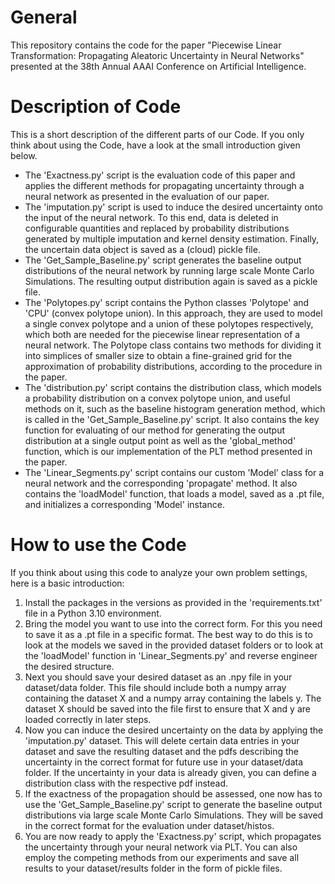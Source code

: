 # General
This repository contains the code for the paper "Piecewise Linear Transformation: Propagating Aleatoric Uncertainty in Neural Networks" presented at the 38th Annual AAAI Conference on Artificial Intelligence.
# Description of Code
This is a short description of the different parts of our Code. If you only think about using the Code, have a look at the small introduction given below.
* The 'Exactness.py' script is the evaluation code of this paper and applies the different methods for propagating uncertainty through a neural network as presented in the evaluation of our paper.
* The 'imputation.py' script is used to induce the desired uncertainty onto the input of the neural network. To this end, data is deleted in configurable quantities and replaced by probability distributions generated by multiple imputation and kernel density estimation. Finally, the uncertain data object is saved as a (cloud) pickle file.
* The 'Get_Sample_Baseline.py' script generates the baseline output distributions of the neural network by running large scale Monte Carlo Simulations. The resulting output distribution again is saved as a pickle file.
* The 'Polytopes.py' script contains the Python classes 'Polytope' and 'CPU' (convex polytope union). In this approach, they are used to model a single convex polytope and a union of these polytopes respectively, which both are needed for the piecewise linear representation of a neural network. The Polytope class contains two methods for dividing it into simplices of smaller size to obtain a fine-grained grid for the approximation of probability distributions, according to the procedure in the paper.
* The 'distribution.py' script contains the distribution class, which models a probability distribution on a convex polytope union, and useful methods on it, such as the baseline histogram generation method, which is called in the 'Get_Sample_Baseline.py' script. It also contains the key function for evaluating of our method for generating the output distribution at a single output point as well as the 'global_method' function, which is our implementation of the PLT method presented in the paper.
* The 'Linear_Segments.py' script contains our custom 'Model' class for a neural network and the corresponding 'propagate' method. It also contains the 'loadModel' function, that loads a model, saved as a .pt file, and initializes a corresponding 'Model' instance.
# How to use the Code
If you think about using this code to analyze your own problem settings, here is a basic introduction:
1. Install the packages in the versions as provided in the 'requirements.txt' file in a Python 3.10 environment.
2. Bring the model you want to use into the correct form. For this you need to save it as a .pt file in a specific format. The best way to do this is to look at the models we saved in the provided dataset folders or to look at the 'loadModel' function in 'Linear_Segments.py' and reverse engineer the desired structure.
3. Next you should save your desired dataset as an .npy file in your dataset/data folder. This file should include both a numpy array containing the dataset X and a numpy array containing the labels y. The dataset X should be saved into the file first to ensure that X and y are loaded correctly in later steps. 
4. Now you can induce the desired uncertainty on the data by applying the 'imputation.py' dataset. This will delete certain data entries in your dataset and save the resulting dataset and the pdfs describing the uncertainty in the correct format for future use in your dataset/data folder. If the uncertainty in your data is already given, you can define a distribution class with the respective pdf instead.
5. If the exactness of the propagation should be assessed, one now has to use the 'Get_Sample_Baseline.py' script to generate the baseline output distributions via large scale Monte Carlo Simulations. They will be saved in the correct format for the evaluation under dataset/histos.
6. You are now ready to apply the 'Exactness.py' script, which propagates the uncertainty through your neural network via PLT. You can also employ the competing methods from our experiments and save all results to your dataset/results folder in the form of pickle files.
